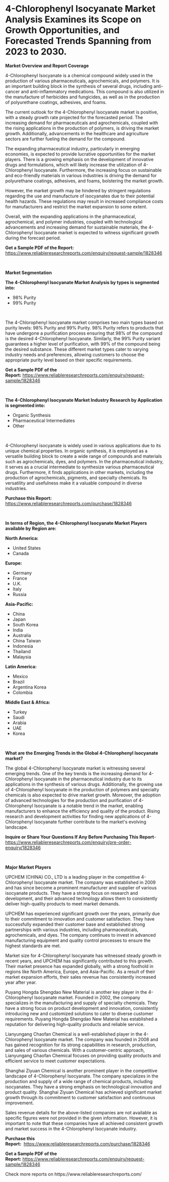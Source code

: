 <p><h1>4-Chlorophenyl Isocyanate Market Analysis Examines its Scope on Growth Opportunities, and Forecasted Trends Spanning from 2023 to 2030.</h1></p><p><strong>Market Overview and Report Coverage</strong></p>
<p><p>4-Chlorophenyl Isocyanate is a chemical compound widely used in the production of various pharmaceuticals, agrochemicals, and polymers. It is an important building block in the synthesis of several drugs, including anti-cancer and anti-inflammatory medications. This compound is also utilized in the manufacture of herbicides and fungicides, as well as in the production of polyurethane coatings, adhesives, and foams.</p><p>The current outlook for the 4-Chlorophenyl Isocyanate market is positive, with a steady growth rate projected for the forecasted period. The increasing demand for pharmaceuticals and agrochemicals, coupled with the rising applications in the production of polymers, is driving the market growth. Additionally, advancements in the healthcare and agriculture sectors are further fueling the demand for the compound.</p><p>The expanding pharmaceutical industry, particularly in emerging economies, is expected to provide lucrative opportunities for the market players. There is a growing emphasis on the development of innovative drugs and formulations, which will likely increase the utilization of 4-Chlorophenyl Isocyanate. Furthermore, the increasing focus on sustainable and eco-friendly materials in various industries is driving the demand for polyurethane coatings, adhesives, and foams, bolstering the market growth.</p><p>However, the market growth may be hindered by stringent regulations regarding the use and manufacture of isocyanates due to their potential health hazards. These regulations may result in increased compliance costs for manufacturers and restrict the market expansion to some extent.</p><p>Overall, with the expanding applications in the pharmaceutical, agrochemical, and polymer industries, coupled with technological advancements and increasing demand for sustainable materials, the 4-Chlorophenyl Isocyanate market is expected to witness significant growth during the forecast period.</p></p>
<p><strong>Get a Sample PDF of the Report:</strong> <a href="https://www.reliableresearchreports.com/enquiry/request-sample/1828346">https://www.reliableresearchreports.com/enquiry/request-sample/1828346</a></p>
<p>&nbsp;</p>
<p><strong>Market Segmentation</strong></p>
<p><strong>The 4-Chlorophenyl Isocyanate Market Analysis by types is segmented into:</strong></p>
<p><ul><li>98% Purity</li><li>99% Purity</li></ul></p>
<p>&nbsp;</p>
<p><p>The 4-Chlorophenyl Isocyanate market comprises two main types based on purity levels: 98% Purity and 99% Purity. 98% Purity refers to products that have undergone a purification process ensuring that 98% of the compound is the desired 4-Chlorophenyl Isocyanate. Similarly, the 99% Purity variant guarantees a higher level of purification, with 99% of the compound being the desired substance. These different market types cater to varying industry needs and preferences, allowing customers to choose the appropriate purity level based on their specific requirements.</p></p>
<p><strong>Get a Sample PDF of the Report:</strong>&nbsp;<a href="https://www.reliableresearchreports.com/enquiry/request-sample/1828346">https://www.reliableresearchreports.com/enquiry/request-sample/1828346</a></p>
<p>&nbsp;</p>
<p><strong>The 4-Chlorophenyl Isocyanate Market Industry Research by Application is segmented into:</strong></p>
<p><ul><li>Organic Synthesis</li><li>Pharmaceutical Intermediates</li><li>Other</li></ul></p>
<p>&nbsp;</p>
<p><p>4-Chlorophenyl isocyanate is widely used in various applications due to its unique chemical properties. In organic synthesis, it is employed as a versatile building block to create a wide range of compounds and materials such as agrochemicals, dyes, and polymers. In the pharmaceutical industry, it serves as a crucial intermediate to synthesize various pharmaceutical drugs. Furthermore, it finds applications in other markets, including the production of agrochemicals, pigments, and specialty chemicals. Its versatility and usefulness make it a valuable compound in diverse industries.</p></p>
<p><strong>Purchase this Report:</strong>&nbsp; <a href="https://www.reliableresearchreports.com/purchase/1828346">https://www.reliableresearchreports.com/purchase/1828346</a></p>
<p>&nbsp;</p>
<p><strong>In terms of Region, the 4-Chlorophenyl Isocyanate Market Players available by Region are:</strong></p>
<p>
    <p> <strong> North America: </strong>
        <ul>
            <li>United States</li>
            <li>Canada</li>
        </ul>
        </p> 
    <p> <strong> Europe: </strong>
        <ul>
            <li>Germany</li>
            <li>France</li>
            <li>U.K.</li>
            <li>Italy</li>
            <li>Russia</li>
        </ul>
        </p> 
    <p> <strong> Asia-Pacific: </strong>
        <ul>
            <li>China</li>
            <li>Japan</li>
            <li>South Korea</li>
            <li>India</li>
            <li>Australia</li>
            <li>China Taiwan</li>
            <li>Indonesia</li>
            <li>Thailand</li>
            <li>Malaysia</li>
        </ul>
        </p> 
    <p> <strong> Latin America: </strong>
        <ul>
            <li>Mexico</li>
            <li>Brazil</li>
            <li>Argentina Korea</li>
            <li>Colombia</li>
        </ul>
        </p> 
    <p> <strong> Middle East & Africa: </strong>
        <ul>
            <li>Turkey</li>
            <li>Saudi</li>
            <li>Arabia</li>
            <li>UAE</li>
            <li>Korea</li>
        </ul>
    </p>
    </p>
<p>&nbsp;</p>
<p><strong>What are the Emerging Trends in the Global 4-Chlorophenyl Isocyanate market?</strong></p>
<p><p>The global 4-Chlorophenyl Isocyanate market is witnessing several emerging trends. One of the key trends is the increasing demand for 4-Chlorophenyl Isocyanate in the pharmaceutical industry due to its applications in the synthesis of various drugs. Additionally, the growing use of 4-Chlorophenyl Isocyanate in the production of polymers and specialty chemicals is also expected to drive market growth. Moreover, the adoption of advanced technologies for the production and purification of 4-Chlorophenyl Isocyanate is a notable trend in the market, enabling manufacturers to enhance the efficiency and quality of the product. Rising research and development activities for finding new applications of 4-Chlorophenyl Isocyanate further contribute to the market's evolving landscape.</p></p>
<p><strong>Inquire or Share Your Questions If Any Before Purchasing This Report</strong>- <a href="https://www.reliableresearchreports.com/enquiry/pre-order-enquiry/1828346">https://www.reliableresearchreports.com/enquiry/pre-order-enquiry/1828346</a></p>
<p>&nbsp;</p>
<p><strong>Major Market Players</strong></p>
<p><p>UPCHEM (CHINA) CO., LTD is a leading player in the competitive 4-Chlorophenyl Isocyanate market. The company was established in 2009 and has since become a prominent manufacturer and supplier of various isocyanate products. They have a strong focus on research and development, and their advanced technology allows them to consistently deliver high-quality products to meet market demands.</p><p>UPCHEM has experienced significant growth over the years, primarily due to their commitment to innovation and customer satisfaction. They have successfully expanded their customer base and established strong partnerships with various industries, including pharmaceuticals, agrochemicals, and dyes. The company continues to invest in advanced manufacturing equipment and quality control processes to ensure the highest standards are met.</p><p>Market size for 4-Chlorophenyl Isocyanate has witnessed steady growth in recent years, and UPCHEM has significantly contributed to this growth. Their market presence has expanded globally, with a strong foothold in regions like North America, Europe, and Asia-Pacific. As a result of their market expansion efforts, their sales revenue has consistently increased year after year.</p><p>Puyang Hongda Shengdao New Material is another key player in the 4-Chlorophenyl Isocyanate market. Founded in 2002, the company specializes in the manufacturing and supply of specialty chemicals. They have a strong focus on product development and innovation, consistently introducing new and customized solutions to cater to diverse customer requirements. Puyang Hongda Shengdao New Material has established a reputation for delivering high-quality products and reliable service.</p><p>Lianyungang Chaofan Chemical is a well-established player in the 4-Chlorophenyl Isocyanate market. The company was founded in 2008 and has gained recognition for its strong capabilities in research, production, and sales of various chemicals. With a customer-centric approach, Lianyungang Chaofan Chemical focuses on providing quality products and efficient service to meet customer expectations.</p><p>Shanghai Ziyuan Chemical is another prominent player in the competitive landscape of 4-Chlorophenyl Isocyanate. The company specializes in the production and supply of a wide range of chemical products, including isocyanates. They have a strong emphasis on technological innovation and product quality. Shanghai Ziyuan Chemical has achieved significant market growth through its commitment to customer satisfaction and continuous improvement.</p><p>Sales revenue details for the above-listed companies are not available as specific figures were not provided in the given information. However, it is important to note that these companies have all achieved consistent growth and market success in the 4-Chlorophenyl Isocyanate industry.</p></p>
<p><strong>Purchase this Report:</strong>&nbsp;&nbsp;<a href="https://www.reliableresearchreports.com/purchase/1828346">https://www.reliableresearchreports.com/purchase/1828346</a></p>
<p></p>
<p><strong>Get a Sample PDF of the Report:</strong>&nbsp;<a href="https://www.reliableresearchreports.com/enquiry/request-sample/1828346">https://www.reliableresearchreports.com/enquiry/request-sample/1828346</a></p>
<p>Check more reports on https://www.reliableresearchreports.com/</p>